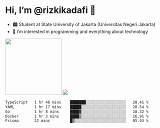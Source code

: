 # Hi, I’m @rizkikadafi 👋
- 🏙 Student at State University of Jakarta (Universitas Negeri Jakarta)
- 👀 I’m interested in programming and everything about technology
<img height="180em" src="https://github-readme-stats.vercel.app/api?username=rizkikadafi&show_icons=true&hide_border=true&&count_private=true&include_all_commits=true" />
<img src="https://github-readme-stats.vercel.app/api/top-langs/?username=rizkikadafi&show_icons=true&hide_border=true&&count_private=true&include_all_commits=true" />

<!--START_SECTION:waka-->

```txt
TypeScript   1 hr 46 mins    ███████░░░░░░░░░░░░░░░░░░   28.41 %
YAML         1 hr 17 mins    █████░░░░░░░░░░░░░░░░░░░░   20.54 %
Go           1 hr 8 mins     ████▓░░░░░░░░░░░░░░░░░░░░   18.32 %
Docker       1 hr 3 mins     ████▒░░░░░░░░░░░░░░░░░░░░   16.91 %
Prisma       22 mins         █▒░░░░░░░░░░░░░░░░░░░░░░░   05.93 %
```

<!--END_SECTION:waka-->

<!---
rizkikadafi/rizkikadafi is a ✨ special ✨ repository because its `README.md` (this file) appears on your GitHub profile.
You can click the Preview link to take a look at your changes.
--->

